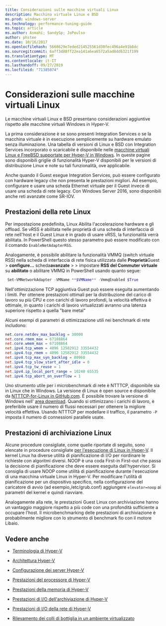 ```yaml
---
title: Considerazioni sulle macchine virtuali Linux
description: Macchina virtuale Linux e BSD
ms.prod: windows-server
ms.technology: performance-tuning-guide
ms.topic: article
ms.author: Asmahi; SandySp; JoPoulso
author: phstee
ms.date: 10/16/2017
ms.openlocfilehash: 5668629e7eded214525561d30fec496a4e91b8dc
ms.sourcegitcommit: 6aff3d88ff22ea141a6ea6572a5ad8dd6321f199
ms.translationtype: MT
ms.contentlocale: it-IT
ms.lasthandoff: 09/27/2019
ms.locfileid: "71385074"
---
```

# <a name="linux-virtual-machine-considerations"></a>Considerazioni sulle macchine virtuali Linux

Le macchine virtuali Linux e BSD presentano considerazioni aggiuntive rispetto alle macchine virtuali Windows in Hyper-V.

La prima considerazione è se sono presenti Integration Services o se la macchina virtuale è in esecuzione semplicemente su hardware emulato senza illuminazione. Una tabella di versioni di Linux e BSD con Integration Services incorporato o scaricabile è disponibile nelle [macchine virtuali Linux e FreeBSD supportate per Hyper-V in Windows](https://technet.microsoft.com/windows-server-docs/compute/hyper-v/supported-linux-and-freebsd-virtual-machines-for-hyper-v-on-windows). In queste pagine sono disponibili griglie di funzionalità Hyper-V disponibili per le versioni di distribuzione Linux e note su tali funzionalità, ove applicabile.

Anche quando il Guest esegue Integration Services, può essere configurato con hardware legacy che non presenta le prestazioni migliori. Ad esempio, configurare e usare una scheda Ethernet virtuale per il Guest invece di usare una scheda di rete legacy. Con Windows Server 2016, sono disponibili anche reti avanzate come SR-IOV.

## <a name="linux-network-performance"></a>Prestazioni della rete Linux

Per impostazione predefinita, Linux Abilita l'accelerazione hardware e gli offload. Se vRSS è abilitata nelle proprietà di una scheda di interfaccia di rete nell'host e il Guest Linux è in grado di usare vRSS, la funzionalità verrà abilitata. In PowerShell questo stesso parametro può essere modificato con il comando `EnableNetAdapterRSS`.

Analogamente, è possibile abilitare la funzionalità VMMQ (switch virtuale RSS) nella scheda di interfaccia di rete fisica utilizzata dalle **Proprietà**Guest  > **configure...** scheda**avanzate**  >  > impostare **RSS del Commuter virtuale** su **abilitato** o abilitare VMMQ in PowerShell usando quanto segue:

```PowerShell
 Set-VMNetworkAdapter -VMName **$VMName** -VmmqEnabled $True
 ```

Nell'ottimizzazione TCP aggiuntiva Guest può essere eseguita aumentando i limiti. Per ottenere prestazioni ottimali per la distribuzione del carico di lavoro su più CPU e con carichi di lavoro profondi, la velocità effettiva è ottimale, in quanto i carichi di lavoro virtualizzati avranno una latenza superiore rispetto a quella "bare metal"

Alcuni esempi di parametri di ottimizzazione utili nei benchmark di rete includono:

```PowerShell
net.core.netdev_max_backlog = 30000
net.core.rmem_max = 67108864
net.core.wmem_max = 67108864
net.ipv4.tcp_wmem = 4096 12582912 33554432
net.ipv4.tcp_rmem = 4096 12582912 33554432
net.ipv4.tcp_max_syn_backlog = 80960
net.ipv4.tcp_slow_start_after_idle = 0
net.ipv4.tcp_tw_reuse = 1
net.ipv4.ip_local_port_range = 10240 65535
net.ipv4.tcp_abort_on_overflow = 1
```

Uno strumento utile per i microbenchmark di rete è NTTTCP, disponibile sia in Linux che in Windows. La versione di Linux è open source e disponibile da [NTTTCP-for-Linux in GitHub.com](https://github.com/Microsoft/ntttcp-for-linux). È possibile trovare la versione di Windows nell' [area download](https://gallery.technet.microsoft.com/NTttcp-Version-528-Now-f8b12769). Quando si ottimizzano i carichi di lavoro, è preferibile usare il numero di flussi necessari per ottenere la migliore velocità effettiva. Usando NTTTCP per modellare il traffico, il parametro `-P` imposta il numero di connessioni parallele usate.

## <a name="linux-storage-performance"></a>Prestazioni di archiviazione Linux

Alcune procedure consigliate, come quelle riportate di seguito, sono elencate in procedure consigliate [per l'esecuzione di Linux in Hyper-V](https://technet.microsoft.com/windows-server-docs/compute/hyper-v/best-practices-for-running-linux-on-hyper-v). Il kernel Linux ha diverse utilità di pianificazione di I/O per riordinare le richieste con algoritmi diversi. NOOP è una coda First-in First-out che passa la decisione di pianificazione che deve essere eseguita dall'hypervisor. Si consiglia di usare NOOP come utilità di pianificazione durante l'esecuzione di una macchina virtuale Linux in Hyper-V. Per modificare l'utilità di pianificazione per un dispositivo specifico, nella configurazione del caricatore di avvio (ad esempio,/etc/grub.conf) aggiungere `elevator=noop` ai parametri del kernel e quindi riavviare.

Analogamente alla rete, le prestazioni Guest Linux con archiviazione hanno un vantaggio maggiore rispetto a più code con una profondità sufficiente a occupare l'host. Il microbenchmarking delle prestazioni di archiviazione è probabilmente migliore con lo strumento di benchmark fio con il motore Libaio.

## <a name="see-also"></a>Vedere anche

-   [Terminologia di Hyper-V](terminology.md)

-   [Architettura Hyper-V](architecture.md)

-   [Configurazione dei server Hyper-V](configuration.md)

-   [Prestazioni del processore di Hyper-V](processor-performance.md)

-   [Prestazioni della memoria di Hyper-V](memory-performance.md)

-   [Prestazioni di I/O dell'archiviazione di Hyper-V](storage-io-performance.md)

-   [Prestazioni di I/O della rete di Hyper-V](network-io-performance.md)

-   [Rilevamento dei colli di bottiglia in un ambiente virtualizzato](detecting-virtualized-environment-bottlenecks.md)
